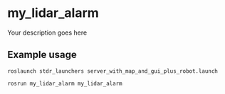 # my_lidar_alarm

Your description goes here

## Example usage
`roslaunch stdr_launchers server_with_map_and_gui_plus_robot.launch`

`rosrun my_lidar_alarm my_lidar_alarm`
